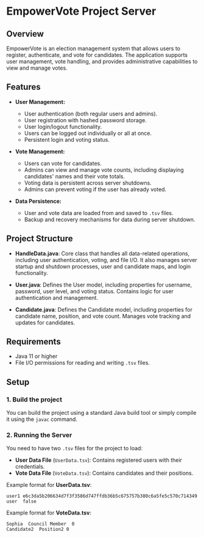 # EmpowerVote Project Server

## Overview

EmpowerVote is an election management system that allows users to register, authenticate, and vote for candidates. The application supports user management, vote handling, and provides administrative capabilities to view and manage votes.

## Features

- **User Management:**
  - User authentication (both regular users and admins).
  - User registration with hashed password storage.
  - User login/logout functionality.
  - Users can be logged out individually or all at once.
  - Persistent login and voting status.

- **Vote Management:**
  - Users can vote for candidates.
  - Admins can view and manage vote counts, including displaying candidates' names and their vote totals.
  - Voting data is persistent across server shutdowns.
  - Admins can prevent voting if the user has already voted.

- **Data Persistence:**
  - User and vote data are loaded from and saved to `.tsv` files.
  - Backup and recovery mechanisms for data during server shutdown.

## Project Structure

- **HandleData.java**: Core class that handles all data-related operations, including user authentication, voting, and file I/O. It also manages server startup and shutdown processes, user and candidate maps, and login functionality.

- **User.java**: Defines the User model, including properties for username, password, user level, and voting status. Contains logic for user authentication and management.

- **Candidate.java**: Defines the Candidate model, including properties for candidate name, position, and vote count. Manages vote tracking and updates for candidates.

## Requirements

- Java 11 or higher
- File I/O permissions for reading and writing `.tsv` files.

## Setup

### 1. Build the project
You can build the project using a standard Java build tool or simply compile it using the `javac` command.

### 2. Running the Server

You need to have two `.tsv` files for the project to load:
- **User Data File** (`UserData.tsv`): Contains registered users with their credentials.
- **Vote Data File** (`VoteData.tsv`): Contains candidates and their positions.

Example format for **UserData.tsv**:
```tsv
user1 e6c3da5b206634d7f3f3586d747ffdb36b5c675757b380c6a5fe5c570c714349  user  false
```

Example format for **VoteData.tsv**:
```tsv
Sophia  Council Member  0
Candidate2  Position2 0
```